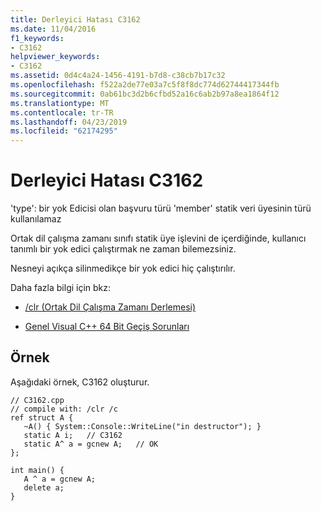 ```yaml
---
title: Derleyici Hatası C3162
ms.date: 11/04/2016
f1_keywords:
- C3162
helpviewer_keywords:
- C3162
ms.assetid: 0d4c4a24-1456-4191-b7d8-c38cb7b17c32
ms.openlocfilehash: f522a2de77e03a7c5f8f8dc774d62744417344fb
ms.sourcegitcommit: 0ab61bc3d2b6cfbd52a16c6ab2b97a8ea1864f12
ms.translationtype: MT
ms.contentlocale: tr-TR
ms.lasthandoff: 04/23/2019
ms.locfileid: "62174295"
---
```

# <a name="compiler-error-c3162"></a>Derleyici Hatası C3162

'type': bir yok Edicisi olan başvuru türü 'member' statik veri üyesinin türü kullanılamaz

Ortak dil çalışma zamanı sınıfı statik üye işlevini de içerdiğinde, kullanıcı tanımlı bir yok edici çalıştırmak ne zaman bilemezsiniz.

Nesneyi açıkça silinmedikçe bir yok edici hiç çalıştırılır.

Daha fazla bilgi için bkz:

- [/clr (Ortak Dil Çalışma Zamanı Derlemesi)](../../build/reference/clr-common-language-runtime-compilation.md)

- [Genel Visual C++ 64 Bit Geçiş Sorunları](../../build/common-visual-cpp-64-bit-migration-issues.md)

## <a name="example"></a>Örnek

Aşağıdaki örnek, C3162 oluşturur.

```
// C3162.cpp
// compile with: /clr /c
ref struct A {
   ~A() { System::Console::WriteLine("in destructor"); }
   static A i;   // C3162
   static A^ a = gcnew A;   // OK
};

int main() {
   A ^ a = gcnew A;
   delete a;
}
```